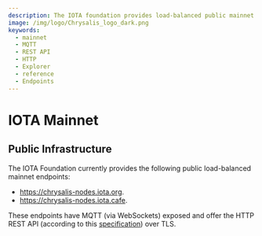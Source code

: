 ```yaml
---
description: The IOTA foundation provides load-balanced public mainnet endpoints where MQTT and the HTTP REST API are enabled.
image: /img/logo/Chrysalis_logo_dark.png
keywords:
  - mainnet
  - MQTT
  - REST API
  - HTTP
  - Explorer
  - reference
  - Endpoints
---
```


# IOTA Mainnet

## Public Infrastructure

The IOTA Foundation currently provides the following public load-balanced mainnet endpoints:

- https://chrysalis-nodes.iota.org.
- https://chrysalis-nodes.iota.cafe.

These endpoints have MQTT (via WebSockets) exposed and offer the HTTP REST API (according to this [specification](/apis/core/v1/iota-rest-api))
over TLS.
